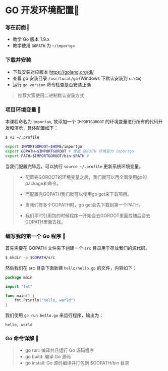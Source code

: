 # GO 开发环境配置🍕

### 写在前面🎎

- 教学 Go 版本 1.9.x
- 教学使用 `GOPATH` 为 `~/importgo`

### 下载并安装

- 下载安装对应版本 https://golang.org/dl/
- 查看 go 安装目录 `/usr/local/go` (Windows 下默认安装到 `c:\Go`)
- 运行 `go version` 命令检查是否安装正确

> 推荐大家使用二进制默认安装方式

### 项目环境变量 🎈

本课程命名为 `importgo`, 故添加一个 `IMPORTGOROOT` 的环境变量进行所有的代码开发和演示，具体配置如下：

```bash
$ vi ~/.profile

export IMPORTGOROOT=$HOME/importgo
export GOPATH=$IMPORTGOROOT # 覆盖 GOPATH 环境变为 importgo
export PATH=$IMPORTGOROOT/bin:$PATH #
```

当我们配置完毕后，可以执行 `source ~/.profile` 更新系统环境变量。

> - 配置完GOROOT的环境变量之后，我们就可以再全局使用go的package和命令。
>
>
> - 而配置完GOPATH我们就可以使用go get来下载项目。
>
> - 当我们有多个GOPATH时，go get会先下载到第一个PATH。
>
> - 我们平时引用包的时候程序一开始会去GOROOT里面找随后会去GOPATH里面去找。

### 编写我的第一个 Go 程序 🍔

首先需要在 GOPATH 文件夹下创建一个 `src` 目录用于存放我们的源代码。

```bash
$ mkdir -p $GOPATH/src
```

然后我们在 src 目录下面新建 `hello/hello.go` 的文件，内容如下：

```go
package main

import "fmt"

func main() {
    fmt.Println("hello, world")
}
```

我们使用 `go run hello.go` 来运行程序，输出为：

```
hello, world
```

### Go 命令详解 📕

> - go run: 编译并且运行 Go 源码程序
> - go build: 编译 Go 源码
> - go install: Go 源码编译并打包到 $GOPATH/bin 目录